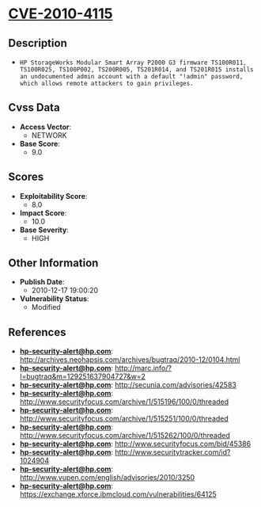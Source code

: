 
# [CVE-2010-4115](https://cve.mitre.org/cgi-bin/cvename.cgi?name=CVE-2010-4115)

## Description

- `HP StorageWorks Modular Smart Array P2000 G3 firmware TS100R011, TS100R025, TS100P002, TS200R005, TS201R014, and TS201R015 installs an undocumented admin account with a default "!admin" password, which allows remote attackers to gain privileges.`

## Cvss Data

- **Access Vector**:
  - NETWORK
- **Base Score**:
  - 9.0

## Scores

- **Exploitability Score**:
  - 8.0
- **Impact Score**:
  - 10.0
- **Base Severity**:
  - HIGH

## Other Information

- **Publish Date**:
  - 2010-12-17 19:00:20
- **Vulnerability Status**:
  - Modified

## References

- **hp-security-alert@hp.com**: http://archives.neohapsis.com/archives/bugtraq/2010-12/0104.html
- **hp-security-alert@hp.com**: http://marc.info/?l=bugtraq&m=129251637904727&w=2
- **hp-security-alert@hp.com**: http://secunia.com/advisories/42583
- **hp-security-alert@hp.com**: http://www.securityfocus.com/archive/1/515196/100/0/threaded
- **hp-security-alert@hp.com**: http://www.securityfocus.com/archive/1/515251/100/0/threaded
- **hp-security-alert@hp.com**: http://www.securityfocus.com/archive/1/515262/100/0/threaded
- **hp-security-alert@hp.com**: http://www.securityfocus.com/bid/45386
- **hp-security-alert@hp.com**: http://www.securitytracker.com/id?1024904
- **hp-security-alert@hp.com**: http://www.vupen.com/english/advisories/2010/3250
- **hp-security-alert@hp.com**: https://exchange.xforce.ibmcloud.com/vulnerabilities/64125
